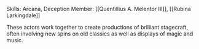 Skills: Arcana, Deception
Member: [[Quentillius A. Melentor III]], [[Rubina Larkingdale]]

These actors work together to create productions of brilliant stagecraft, often involving new spins on old classics as well as displays of magic and music.